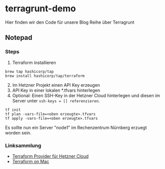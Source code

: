 # terragrunt-demo
Hier finden wir den Code für unsere Blog Reihe über Terragrunt


## Notepad
### Steps 
1. Terraform installieren 
```
brew tap hashicorp/tap
brew install hashicorp/tap/terraform
```
2. Im Hetzner Projekt einen API Key erzeugen
3. API Key in einer lokalen *.tfvars hinterlegen
4. Optional: Einen SSH-Key in der Hetzner Cloud hinterlegen und diesen im Server unter `ssh-keys = [] referenzieren`.
```
tf init
tf plan -vars-file=<oben erzeugte>.tfvars
tf apply -vars-file=<oben erzeugte>.tfvars
```
Es sollte nun ein Server "node1" im Rechenzentrum Nürnberg erzuegt worden sein. 
### Linksammlung 
- [Terraform Provider für Hetzner Cloud](https://registry.terraform.io/providers/hetznercloud/hcloud/latest/docs)
- [Terraform on Mac](https://developer.hashicorp.com/terraform/downloads)
